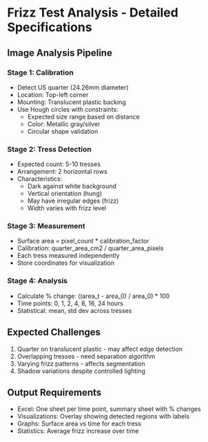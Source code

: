 # Frizz Test Analysis - Detailed Specifications

## Image Analysis Pipeline

### Stage 1: Calibration
- Detect US quarter (24.26mm diameter)
- Location: Top-left corner
- Mounting: Translucent plastic backing
- Use Hough circles with constraints:
  - Expected size range based on distance
  - Color: Metallic gray/silver
  - Circular shape validation

### Stage 2: Tress Detection
- Expected count: 5-10 tresses
- Arrangement: 2 horizontal rows
- Characteristics:
  - Dark against white background
  - Vertical orientation (hung)
  - May have irregular edges (frizz)
  - Width varies with frizz level

### Stage 3: Measurement
- Surface area = pixel_count * calibration_factor
- Calibration: quarter_area_cm2 / quarter_area_pixels
- Each tress measured independently
- Store coordinates for visualization

### Stage 4: Analysis
- Calculate % change: ((area_t - area_0) / area_0) * 100
- Time points: 0, 1, 2, 4, 8, 16, 24 hours
- Statistical: mean, std dev across tresses

## Expected Challenges
1. Quarter on translucent plastic - may affect edge detection
2. Overlapping tresses - need separation algorithm
3. Varying frizz patterns - affects segmentation
4. Shadow variations despite controlled lighting

## Output Requirements
- Excel: One sheet per time point, summary sheet with % changes
- Visualizations: Overlay showing detected regions with labels
- Graphs: Surface area vs time for each tress
- Statistics: Average frizz increase over time
